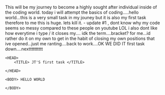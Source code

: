 This will be my journey to become a highly sought after individual inside of the coding world. 
today i will attempt the basics of coding.....hello world...this is a very small task in my jouney but it is also my first task therefore to me this is huge. lets kill it. - update #1 , dont know why my code seems so messy compared to these people on youtube LOL i also dont like how everytime i type / it closes my.... idk the term....bracket? for me...id rather do it on my own to get in the habit of closing my own positions that ive opened...just me ranting....back to work....OK WE DID IT first task down....nextttttttttt

<!DOCTYPE HTML>
    <HEAD>
        <TITLE> JT'S first task </TITLE>

    </HEAD>
    
    <BODY> HELLO WORLD 
    
    </BODY>
</HTML>
